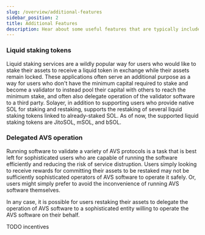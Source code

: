 ```yaml
---
slug: /overview/additional-features
sidebar_position: 2
title: Additional Features
description: Hear about some useful features that are typically included in a restaking system
---
```


### Liquid staking tokens

Liquid staking services are a wildly popular way for users who would like to stake their assets to receive a liquid token in exchange while their assets remain locked. These applications often serve an additional purpose as a way for users who don't have the minimum capital required to stake and become a validator to instead pool their capital with others to reach the minimum stake, and often also delegate operation of the validator software to a third party. Solayer, in addition to supporting users who provide native SOL for staking and restaking, supports the restaking of several liquid staking tokens linked to already-staked SOL. As of now, the supported liquid staking tokens are JitoSOL, mSOL, and bSOL.

### Delegated AVS operation

Running software to validate a variety of AVS protocols is a task that is best left for sophisticated users who are capable of running the software efficiently and reducing the risk of service distruption. Users simply looking to receive rewards for committing their assets to be restaked may not be sufficiently sophisticated operators of AVS software to operate it safely. Or, users might simply prefer to avoid the inconvenience of running AVS software themselves.

In any case, it is possible for users restaking their assets to delegate the operation of AVS software to a sophisticated entity willing to operate the AVS software on their behalf.

TODO incentives
